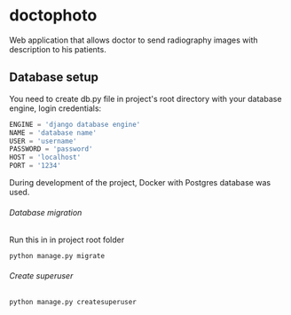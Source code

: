 # doctophoto
Web application that allows doctor to send radiography images with description to his patients.

## Database setup
You need to create db.py file in project's root directory with your database engine, login credentials:
```python
ENGINE = 'django database engine'
NAME = 'database name'
USER = 'username'
PASSWORD = 'password'
HOST = 'localhost'
PORT = '1234'
```
During development of the project, Docker with Postgres database was used.

###### Database migration
Run this in in project root folder
```
python manage.py migrate
```

###### Create superuser
```
python manage.py createsuperuser
```
